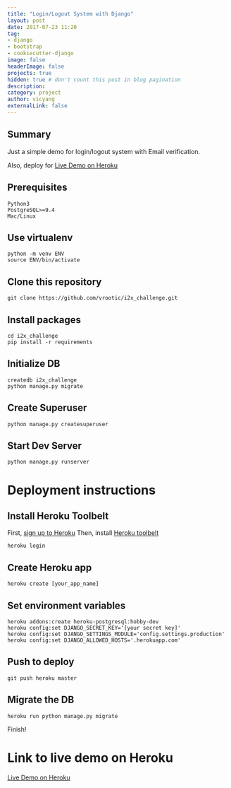 ```yaml
---
title: "Login/Logout System with Django"
layout: post
date: 2017-07-23 11:20
tag:
- django
- bootstrap
- cookiecutter-django
image: false
headerImage: false
projects: true
hidden: true # don't count this post in blog pagination
description: 
category: project
author: vicyang
externalLink: false
---
```



## Summary

Just a simple demo for login/logout system with Email verification.

Also, deploy for [Live Demo on Heroku](https://i2x-challenge-demo.herokuapp.com/)


## Prerequisites

```
Python3
PostgreSQL>=9.4
Mac/Linux
```

## Use virtualenv

```
python -m venv ENV
source ENV/bin/activate
```

## Clone this repository

```
git clone https://github.com/vrootic/i2x_challenge.git
```

## Install packages

```
cd i2x_challenge
pip install -r requirements
```

## Initialize DB

```
createdb i2x_challenge
python manage.py migrate
```

## Create Superuser

```
python manage.py createsuperuser
```

## Start Dev Server

```
python manage.py runserver
```

Deployment instructions
===========================
## Install Heroku Toolbelt
First, [sign up to Heroku](https://signup.heroku.com/)
Then, install [Heroku toolbelt](https://toolbelt.heroku.com/)

```
heroku login
```

## Create Heroku app

```
heroku create [your_app_name]
```

## Set environment variables

```
heroku addons:create heroku-postgresql:hobby-dev
heroku config:set DJANGO_SECRET_KEY='[your secret key]'
heroku config:set DJANGO_SETTINGS_MODULE='config.settings.production'
heroku config:set DJANGO_ALLOWED_HOSTS='.herokuapp.com'
```

## Push to deploy

```
git push heroku master
```
## Migrate the DB

```
heroku run python manage.py migrate
```

Finish!



Link to live demo on Heroku
===========================

[Live Demo on Heroku](https://i2x-challenge-demo.herokuapp.com/)